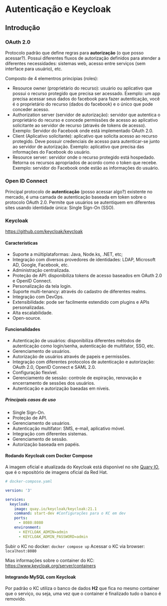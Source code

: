 # Autenticação e Keycloak

## Introdução

### OAuth 2.0

Protocolo padrão que define regras para **autorização** (o que posso acessar?). Possui diferentes fluxos de autorização definidos para atender a diferentes necessidades: sistemas web, acesso entre serviços (sem interface para usuário), etc.

Composto de 4 elementros principias (roles):

- Resource owner (proprietário do recurso): usuário ou aplicativo que possui o recurso protegido que precisa ser acessado. Exemplo: um app precisa acessar seus dados do facebook para fazer autenticação, você é o proprietário do recurso (dados do facebook) e o único que pode conceder acesso.
- Authorization server (servidor de autorização): servidor que autentica o proprietário do recurso e concede permissões de acesso ao aplicativo solicitante ao servidor de recurso (através de tokens de acesso). Exemplo: Servidor do Facebook onde está implementado OAuth 2.0.
- Client (Aplicativo solicitante): aplicativo que solicita acesso ao recurso protegido. Deve possuir credenciais de acesso para autenticar-se junto ao servidor de autorização. Exemplo: aplicativo que precisa das informações do Facebook do usuário.
- Resource server: servidor onde o recurso protegido está hospedado. Retorna os recursos apropriados de acordo como o token que recebe. Exemplo: servidor do Facebook onde estão as informações do usuário.

### Open ID Connect

Principal protocolo de **autenticação** (posso acessar algo?) existente no mercado, é uma camada de autenticação baseada em token sobre o protocolo OAuth 2.0. Permite que usuários se autentiquem em diferentes sites usando identidade única: Single Sign-On (SSO).

### Keycloak

https://github.com/keycloak/keycloak

#### Características

- Suporte a múltiplataformas: Java, Node.ks, .NET, etc;
- Integração com diversos provedores de identidades: LDAP, Microsoft AD, Google, Facebook, etc.
- Administração centralizada.
- Proteção de API: disponibiliza tokens de acesso baseados em OAuth 2.0 e OpenID Connect.
- Personalização da tela login.
- Suporte multi-tenancy: através do cadastro de diferentes realms.
- Integração com DevOps.
- Extensibilidade: pode ser facilmente estendido com plugins e APIs personalizadas.
- Alta escalabilidade.
- Open-source.

#### Funcionalidades

- Autenticação de usuários: disponibiliza diferentes métodos de autenticação como login/senha, autenticação de multifator, SSO, etc.
- Gerenciamento de usuários.
- Autorização de usuários através de papeis e permissões.
- Integração com diferentes protocolos de autenticação e autorização: OAuth 2.0, OpenID Connect e SAML 2.0.
- Configuração flexível.
- Gerenciamento de sessão: controle de expiração, renovação e encerramento de sessões dos usuários.
- Autenticação e autorização baeadas em níveis.

##### Principais casos de uso

- Single Sign-On.
- Proteção de API.
- Gerenciamento de usuários.
- Autenticação multifator: SMS, e-mail, aplicativo móvel.
- Integração com diferentes sistemas.
- Gerenciamento de sessão.
- Autorização baseada em papéis.

#### Rodando Keycloak com Docker Compose

A imagem oficial e atualizada do Keycloak está disponível no site [Quary IO](https://quay.io/repository/keycloak/keycloak), que é o repositório de imagens oficial da Red Hat.

~~~ YAML
# docker-compose.yaml

version: '3'

services:
  keycloak:
    image: quay.io/keycloak/keycloak:21.1
    command: start-dev #Configurações para o KC em dev
    ports:
      - 8080:8080
    environment:
      - KEYCLOAK_ADMIN=admin
      - KEYCLOAK_ADMIN_PASSWORD=admin
~~~

Subir o KC no docker: `docker compose up`
Acessar o KC via browser: `localhost:8080`

Mias informações sobre o container do KC: https://www.keycloak.org/server/containers

#### Integrando MySQL com Keycloak

Por padrão o KC utiliza o banco de dados **H2** que fica no mesmo container que o serviço, ou seja, uma vez que o container é finalizado tudo o banco é removido.


